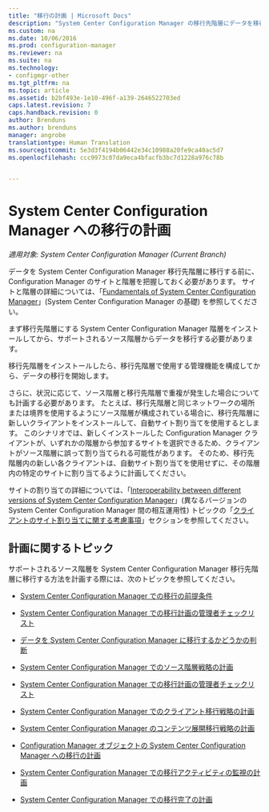```yaml
---
title: "移行の計画 | Microsoft Docs"
description: "System Center Configuration Manager の移行先階層にデータを移行する前に、サイトと階層について学んでください。"
ms.custom: na
ms.date: 10/06/2016
ms.prod: configuration-manager
ms.reviewer: na
ms.suite: na
ms.technology:
- configmgr-other
ms.tgt_pltfrm: na
ms.topic: article
ms.assetid: b2bf493e-1e10-496f-a139-2646522703ed
caps.latest.revision: 7
caps.handback.revision: 0
author: Brenduns
ms.author: brenduns
manager: angrobe
translationtype: Human Translation
ms.sourcegitcommit: 5e3d3f4194b06442e34c10988a20fe9ca40ac5d7
ms.openlocfilehash: ccc9973c07da9eca4bfacfb3bc7d1228a976c78b


---
```

# <a name="planning-for-migration-to-system-center-configuration-manager"></a>System Center Configuration Manager への移行の計画

*適用対象: System Center Configuration Manager (Current Branch)*

データを System Center Configuration Manager 移行先階層に移行する前に、Configuration Manager のサイトと階層を把握しておく必要があります。 サイトと階層の詳細については、「[Fundamentals of System Center Configuration Manager](../../core/understand/fundamentals.md)」(System Center Configuration Manager の基礎) を参照してください。  

 まず移行先階層にする System Center Configuration Manager 階層をインストールしてから、サポートされるソース階層からデータを移行する必要があります。  

 移行先階層をインストールしたら、移行先階層で使用する管理機能を構成してから、データの移行を開始します。  

 さらに、状況に応じて、ソース階層と移行先階層で重複が発生した場合についても計画する必要があります。 たとえば、移行先階層と同じネットワークの場所または境界を使用するようにソース階層が構成されている場合に、移行先階層に新しいクライアントをインストールして、自動サイト割り当てを使用するとします。 このシナリオでは、新しくインストールした Configuration Manager クライアントが、いずれかの階層から参加するサイトを選択できるため、クライアントがソース階層に誤って割り当てられる可能性があります。 そのため、移行先階層内の新しい各クライアントは、自動サイト割り当てを使用せずに、その階層内の特定のサイトに割り当てるように計画してください。  

 サイトの割り当ての詳細については、「[Interoperability between different versions of System Center Configuration Manager](../../core/plan-design/hierarchy/interoperability-between-different-versions.md)」(異なるバージョンの System Center Configuration Manager 間の相互運用性) トピックの「[クライアントのサイト割り当てに関する考慮事項](../../core/plan-design/hierarchy/interoperability-between-different-versions.md#BKMK_SupConfigSiteAssignment)」セクションを参照してください。  

## <a name="planning-topics"></a>計画に関するトピック  
 サポートされるソース階層を System Center Configuration Manager 移行先階層に移行する方法を計画する際には、次のトピックを参照してください。  

-   [System Center Configuration Manager での移行の前提条件](../../core/migration/prerequisites-for-migration.md)  

-   [System Center Configuration Manager での移行計画の管理者チェックリスト](../../core/migration/administrator-checklists-for-migration-planning.md)  

-   [データを System Center Configuration Manager に移行するかどうかの判断](../../core/migration/determine-whether-to-migrate-data.md)  

-   [System Center Configuration Manager でのソース階層戦略の計画](../../core/migration/planning-a-source-hierarchy-strategy.md)  

-   [System Center Configuration Manager での移行計画の管理者チェックリスト](../../core/migration/administrator-checklists-for-migration-planning.md)  

-   [System Center Configuration Manager でのクライアント移行戦略の計画](../../core/migration/planning-a-client-migration-strategy.md)  

-   [System Center Configuration Manager のコンテンツ展開移行戦略の計画](../../core/migration/planning-a-content-deployment-migration-strategy.md)  

-   [Configuration Manager オブジェクトの System Center Configuration Manager への移行の計画](../../core/migration/planning-for-the-migration-of-objects.md)  

-   [System Center Configuration Manager での移行アクティビティの監視の計画](../../core/migration/planning-to-monitor-migration-activity.md)  

-   [System Center Configuration Manager での移行完了の計画](../../core/migration/planning-to-complete-migration.md)  



<!--HONumber=Dec16_HO3-->


